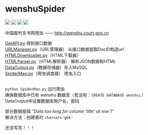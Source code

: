 # wenshuSpider
  
![](https://img.shields.io/badge/requests-2.18.4-green.svg) ![](https://img.shields.io/badge/PyExecJS-1.5.1-green.svg) ![](https://img.shields.io/badge/beautifulsoup4-4.6.0-green.svg) ![](https://img.shields.io/badge/pymysql-0.7.9-green.svg)    
  
中国裁判文书网爬虫 —— http://wenshu.court.gov.cn

[GetAPI.py](https://github.com/ZTCooper/wenshuSpider/blob/master/GetAPI.py)		得到接口数据 <br>
[URLManager.py](https://github.com/ZTCooper/wenshuSpider/blob/master/URLManager.py)（URL管理器）		从接口数据提取DocID构造url <br>
[HTMLDownloader.py](https://github.com/ZTCooper/wenshuSpider/blob/master/HTMLDownloader.py)（HTML下载器） <br>
[HTMLParser.py](https://github.com/ZTCooper/wenshuSpider/blob/master/HTMLParser.py)（HTML解析器）		解析JSON数据和HTML <br>
[DataOutput.py](https://github.com/ZTCooper/wenshuSpider/blob/master/DataOutput.py)（数据存储器）存入MySQL <br>
[SpiderMan.py](https://github.com/ZTCooper/wenshuSpider/blob/master/SpiderMan.py)（爬虫调度器）		爬虫入口 <br><br>

`python SpiderMan.py` 运行爬虫  
确保数据库中已有 *wenshu* 数据库（若没有：`CREATE DATABASE wenshu;`）   
DataOutput中设置数据库用户名，密码  
  

部分数据报错 *"Data too long for column 'title' at row 1"*  
解决方法：创建表时 `charset='gbk'`
  
还没写完！！！
